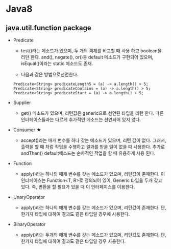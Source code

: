 # Java8
 
## java.util.function package

- Predicate
    - test()라는 메소드가 있으며, 두 개의 객체를 비교할 때 사용 하고 boolean을 리턴 한다. and(), negate(), or()등 default 메소드가 구현되어 있으며, isEqual()이라는 static 메소드도 존재.

    - 다음과 같은 방법으로선언한다.
    ```
    Predicate<String> predicateLength5 = (a) -> a.length() > 5;
    Predicate<String> predicateContains = (a) -> a.length() > 5;
    Predicate<String> predicateStart = (a) -> a.length() > 5;
    ```

- Supplier
    - get() 메소드가 있으며, 리턴값은 generic으로 선언된 타입을 리턴 한다. 다른 인터페이스들과는 다르게 추가적인 메소드는 선언되어 있지 않다.

- Consumer ★
    - accept()라는 매개 변수를 하나 갖는 메소드가 있으며, 리턴 값이 없다. 그래서, 출력을 할 때 처럼 작업을 수행하고 결과를 받을 일이 없을 때 사용한다.
    추가로 andThen() default메소드는 순차적인 작업을 할 때 유용하게 사용 된다.

- Function
    - apply()라는 하나의 매개 변수를 갖는 메소드가 있으며, 리턴값이 존재한다. 이 인터페이스는 Function<T, R>로 정의되어 있어, Generic 타입을 두개 갖고 있다.
    즉, 변환을 할 필요가 있을 때 이 인터페이스를 이용한다.

- UnaryOperator
    - apply()라는 하나의 매개 변수를 갖는 메소드가 있으며, 리턴값이 존재한다. 단, 한가지 타입에 대하여 결과도 같은 타입일 경우에 사용한다.

- BinaryOperator
    - apply()라는 두개의 매개 변수를 갖는 메소드가 있으며, 리턴값도 존재한다. 단, 한가지 타입에 대하여 결과도 같은 타입일 경우 사용한다.

